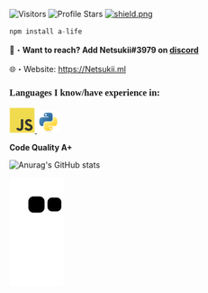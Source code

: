 <img src="https://komarev.com/ghpvc/?username=Netsukii&label=Profile%20Views&color=008042&style=flat&label=Visitors" alt="Visitors"></a> 
<img src="https://img.shields.io/badge/dynamic/json?&label=Total%20Stars&color=008042&style=flat&style=for-the-badge&query=%24.stars&url=https://api.github-star-counter.workers.dev/user/Netsukii" alt="Profile Stars"></a> 
<a href="https://ds.Netsukii.ml" target="_blank">
<img src="https://discordapp.com/api/guilds/906507894063779882/widget.png?style=shield" alt="shield.png"></a>

```js
npm install a-life
```

📩・**Want to reach? Add Netsukii#3979 on [discord](https://discord.com)**

🌐・Website: https://Netsukii.ml

<h3 style="font-family:verdana" align="left">Languages I know/have experience in:</h3>
<p align="left"> <a href="https://developer.mozilla.org/en-US/docs/Web/JavaScript" target="_blank"> <img src="https://raw.githubusercontent.com/devicons/devicon/master/icons/javascript/javascript-original.svg" alt="javascript" width="45" height="45"/> </a> <a href="https://www.python.org" target="_blank"> <img src="https://raw.githubusercontent.com/devicons/devicon/master/icons/python/python-original.svg" alt="python" width="40" height="40"/> </a> <a href="https://www.w3schools.com/cs/" target="_blank"> </a>
  
  **Code Quality A+**
  
  ![Anurag's GitHub stats](https://github-readme-stats.vercel.app/api?username=Netsukii&show_icons=true)  

   
<a href="https://Netsukii" target="_blank"><img src="https://github.com/rafaballerini/rafaballerini/blob/output/github-contribution-grid-snake.svg" alt="sneke"></a>
